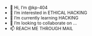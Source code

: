 - 👋 Hi, I’m @kp-404
- 👀 I’m interested in ETHICAL HACKING
- 🌱 I’m currently learning HACKING
- 💞️ I’m looking to collaborate on ...
- 📫 REACH ME THROUGH MAIL

<!---
kp-404/kp-404 is a ✨ special ✨ repository because its `README.md` (this file) appears on your GitHub profile.
You can click the Preview link to take a look at your changes.
--->
